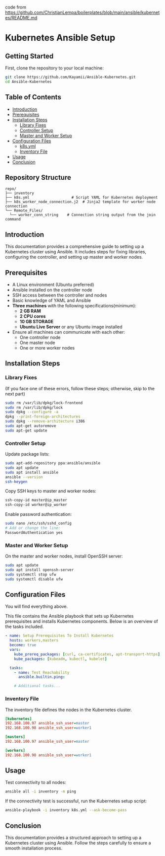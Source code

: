 code from https://github.com/ChristianLempa/boilerplates/blob/main/ansible/kubernetes/README.md
# Kubernetes Ansible Setup
## Getting Started

First, clone the repository to your local machine:

```bash
git clone https://github.com/Kayamii/Ansible-Kubernetes.git
cd Ansible-Kubernetes
```
## Table of Contents
- [Introduction](#introduction)
- [Prerequisites](#prerequisites)
- [Installation Steps](#installation-steps)
  - [Library Fixes](#library-fixes)
  - [Controller Setup](#controller-setup)
  - [Master and Worker Setup](#master-and-worker-setup)
- [Configuration Files](#configuration-files)
  - [k8s.yml](#k8syml)
  - [Inventory File](#inventory-file)
- [Usage](#usage)
- [Conclusion](#conclusion)

## Repository Structure

```plaintext
repo/
├── inventory
├── k8s.yml                   # Script YAML for Kubernetes deployment
├── k8s_worker_node_connection.j2  # Jinja2 template for worker node connection
└── Remote_Files/
  └── worker_conn_string    # Connection string output from the join command
```

## Introduction
This documentation provides a comprehensive guide to setting up a Kubernetes cluster using Ansible. It includes steps for fixing libraries, configuring the controller, and setting up master and worker nodes.

## Prerequisites
- A Linux environment (Ubuntu preferred)
- Ansible installed on the controller node
- SSH access between the controller and nodes
- Basic knowledge of YAML and Ansible
- **Three machines** with the following specifications(minimum):
  - **2 GB RAM**
  - **2 CPU cores**
  - **10 GB STORAGE**
  - **Ubuntu Live Server** or any Ubuntu image installed
- Ensure all machines can communicate with each other:
  - One controller node
  - One master node
  - One or more worker nodes

## Installation Steps

### Library Fixes
(If you face one of these errors, follow these steps; otherwise, skip to the next part)

```bash
sudo rm /var/lib/dpkg/lock-frontend
sudo rm /var/lib/dpkg/lock
sudo dpkg --configure -a
dpkg --print-foreign-architectures
sudo dpkg --remove-architecture i386
sudo apt-get autoremove
sudo apt-get update
```

### Controller Setup
Update package lists:

```bash
sudo apt-add-repository ppa:ansible/ansible
sudo apt update
sudo apt install ansible
ansible --version
ssh-keygen
```

Copy SSH keys to master and worker nodes:

```bash
ssh-copy-id master@ip_master
ssh-copy-id worker@ip_worker
```

Enable password authentication:

```bash
sudo nano /etc/ssh/sshd_config
# Add or change the line:
PasswordAuthentication yes
```

### Master and Worker Setup
On the master and worker nodes, install OpenSSH server:

```bash
sudo apt update
sudo apt install openssh-server
sudo systemctl stop ufw
sudo systemctl disable ufw
```

## Configuration Files
You will find everything above.

This file contains the Ansible playbook that sets up Kubernetes prerequisites and installs Kubernetes components. Below is an overview of the tasks included.

```yaml
- name: Setup Prerequisites To Install Kubernetes
  hosts: workers,masters
  become: true
  vars:
    kube_prereq_packages: [curl, ca-certificates, apt-transport-https]
    kube_packages: [kubeadm, kubectl, kubelet]

  tasks:
    - name: Test Reachability
      ansible.builtin.ping:

    # Additional tasks...
```

### Inventory File
The inventory file defines the nodes in the Kubernetes cluster.

```ini
[kubernetes]
192.168.100.97 ansible_ssh_user=master
192.168.100.98 ansible_ssh_user=worker1

[masters]
192.168.100.97 ansible_ssh_user=master

[workers]
192.168.100.98 ansible_ssh_user=worker1
```

## Usage
Test connectivity to all nodes:

```bash
ansible all -i inventory -m ping 
```

If the connectivity test is successful, run the Kubernetes setup script:

```bash
ansible-playbook -i inventory k8s.yml --ask-become-pass
```

## Conclusion
This documentation provides a structured approach to setting up a Kubernetes cluster using Ansible. Follow the steps carefully to ensure a smooth installation process.
